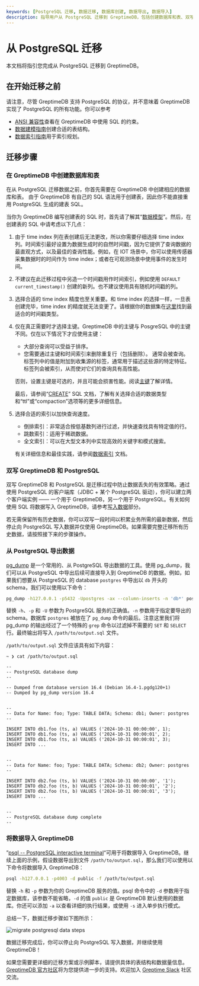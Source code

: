 ```yaml
---
keywords: [PostgreSQL 迁移, 数据迁移, 数据库创建, 数据导出, 数据导入]
description: 指导用户从 PostgreSQL 迁移到 GreptimeDB，包括创建数据库和表、双写策略、数据导出和导入等步骤。
---
```


# 从 PostgreSQL 迁移

本文档将指引您完成从 PostgreSQL 迁移到 GreptimeDB。

## 在开始迁移之前

请注意，尽管 GreptimeDB 支持 PostgreSQL 的协议，并不意味着 GreptimeDB 实现了 PostgreSQL
的所有功能。你可以参考
- [ANSI 兼容性](/reference/sql/compatibility.md)查看在 GreptimeDB 中使用 SQL 的约束。
- [数据建模指南](/user-guide/deployments-administration/design-table.md)创建合适的表结构。
- [数据索引指南](/user-guide/manage-data/data-index.md)用于索引规划。

## 迁移步骤

### 在 GreptimeDB 中创建数据库和表

在从 PostgreSQL 迁移数据之前，你首先需要在 GreptimeDB 中创建相应的数据库和表。
由于 GreptimeDB 有自己的 SQL 语法用于创建表，因此你不能直接重用 PostgreSQL 生成的建表 SQL。

当你为 GreptimeDB 编写创建表的 SQL 时，首先请了解其“[数据模型](/user-guide/concepts/data-model.md)”。然后，在创建表的
SQL 中请考虑以下几点：

1. 由于 time index 列在表创建后无法更改，所以你需要仔细选择 time index
   列。时间索引最好设置为数据生成时的自然时间戳，因为它提供了查询数据的最直观方式，以及最佳的查询性能。例如，在 IOT
   场景中，你可以使用传感器采集数据时的时间作为 time index；或者在可观测场景中使用事件的发生时间。
2. 不建议在此迁移过程中另造一个时间戳用作时间索引，例如使用 `DEFAULT current_timestamp()` 创建的新列。也不建议使用具有随机时间戳的列。
3. 选择合适的 time index 精度也至关重要。和 time index 的选择一样，一旦表创建完毕，time index
   的精度就无法变更了。请根据你的数据集在[这里](/reference/sql/data-types.md#与-mysql-和-postgresql-兼容的数据类型)找到最适合的时间戳类型。
4.  仅在真正需要时才选择主键。GreptimeDB 中的主键与 PosgreSQL 中的主键不同。仅在以下情况下才应使用主键：
    - 大部分查询可以受益于排序。
    - 您需要通过主键和时间索引来删除重复行（包括删除）。 通常会被查询。标签列中的值是附加到收集源的标签，通常用于描述这些源的特定特征。标签列会被索引，从而使对它们的查询具有高性能。
    
    否则，设置主键是可选的，并且可能会损害性能。阅读[主键](/user-guide/deployments-administration/design-table.md#主键)了解详情。
    
    最后，请参阅“[CREATE](/reference/sql/create.md)” SQL 文档，了解有关选择合适的数据类型和“ttl”或“compaction”选项等的更多详细信息。
    
5.  选择合适的索引以加快查询速度。
    - 倒排索引：非常适合按低基数列进行过滤，并快速查找具有特定值的行。
    - 跳数索引：适用于稀疏数据。
    - 全文索引：可以在大型文本列中实现高效的关键字和模式搜索。
    
    有关详细信息和最佳实践，请参阅[数据索引](/user-guide/manage-data/data-index.md) 文档。

### 双写 GreptimeDB 和 PostgreSQL

双写 GreptimeDB 和 PostgreSQL 是迁移过程中防止数据丢失的有效策略。通过使用 PostgreSQL 的客户端库（JDBC + 某个 PostgreSQL
驱动），你可以建立两个客户端实例 —— 一个用于 GreptimeDB，另一个用于 PostgreSQL。有关如何使用 SQL 将数据写入
GreptimeDB，请参考[写入数据](/user-guide/ingest-data/for-iot/sql.md)部分。

若无需保留所有历史数据，你可以双写一段时间以积累业务所需的最新数据，然后停止向 PostgreSQL 写入数据并仅使用
GreptimeDB。如果需要完整迁移所有历史数据，请按照接下来的步骤操作。

### 从 PostgreSQL 导出数据

[pg_dump](https://www.postgresql.org/docs/current/app-pgdump.html) 是一个常用的、从 PostgreSQL 导出数据的工具。使用
pg_dump，我们可以从 PostgreSQL 中导出后续可直接导入到 GreptimeDB 的数据。例如，如果我们想要从 PostgreSQL 的 database
`postgres` 中导出以 `db` 开头的 schema，我们可以使用以下命令：

```bash
pg_dump -h127.0.0.1 -p5432 -Upostgres -ax --column-inserts -n 'db*' postgres | grep -v "^SE" > /path/to/output.sql
```

替换 `-h`、`-p` 和 `-U` 参数为 PostgreSQL 服务的正确值。`-n` 参数用于指定要导出的 schema。数据库 `postgres` 被放在了 `pg_dump` 命令的最后。注意这里我们将
pg_dump 的输出经过了一个特殊的 `grep` 命令以过滤掉不需要的 `SET` 和 `SELECT` 行。最终输出将写入 `/path/to/output.sql`
文件。

`/path/to/output.sql` 文件应该具有如下内容：

```plaintext
~ ❯ cat /path/to/output.sql

--
-- PostgreSQL database dump
--

-- Dumped from database version 16.4 (Debian 16.4-1.pgdg120+1)
-- Dumped by pg_dump version 16.4


--
-- Data for Name: foo; Type: TABLE DATA; Schema: db1; Owner: postgres
--

INSERT INTO db1.foo (ts, a) VALUES ('2024-10-31 00:00:00', 1);
INSERT INTO db1.foo (ts, a) VALUES ('2024-10-31 00:00:01', 2);
INSERT INTO db1.foo (ts, a) VALUES ('2024-10-31 00:00:01', 3);
INSERT INTO ...


--
-- Data for Name: foo; Type: TABLE DATA; Schema: db2; Owner: postgres
--

INSERT INTO db2.foo (ts, b) VALUES ('2024-10-31 00:00:00', '1');
INSERT INTO db2.foo (ts, b) VALUES ('2024-10-31 00:00:01', '2');
INSERT INTO db2.foo (ts, b) VALUES ('2024-10-31 00:00:01', '3');
INSERT INTO ...


--
-- PostgreSQL database dump complete
--
```

### 将数据导入 GreptimeDB

”[psql -- PostgreSQL interactive terminal](https://www.postgresql.org/docs/current/app-psql.html)“可用于将数据导入
GreptimeDB。继续上面的示例，假设数据导出到文件 `/path/to/output.sql`，那么我们可以使用以下命令将数据导入 GreptimeDB：

```bash
psql -h127.0.0.1 -p4003 -d public -f /path/to/output.sql
```

替换 `-h` 和 `-p` 参数为你的 GreptimeDB 服务的值。psql 命令中的 `-d` 参数用于指定数据库，该参数不能省略，`-d` 的值 `public` 是 GreptimeDB 默认使用的数据库。你还可以添加 `-a` 以查看详细的执行结果，或使用 `-s` 进入单步执行模式。

总结一下，数据迁移步骤如下图所示：

![migrate postgresql data steps](/migration-postgresql.jpg)

数据迁移完成后，你可以停止向 PostgreSQL 写入数据，并继续使用 GreptimeDB！

如果您需要更详细的迁移方案或示例脚本，请提供具体的表结构和数据量信息。[GreptimeDB 官方社区](https://github.com/orgs/GreptimeTeam/discussions)将为您提供进一步的支持。欢迎加入 [Greptime Slack](http://greptime.com/slack) 社区交流。
